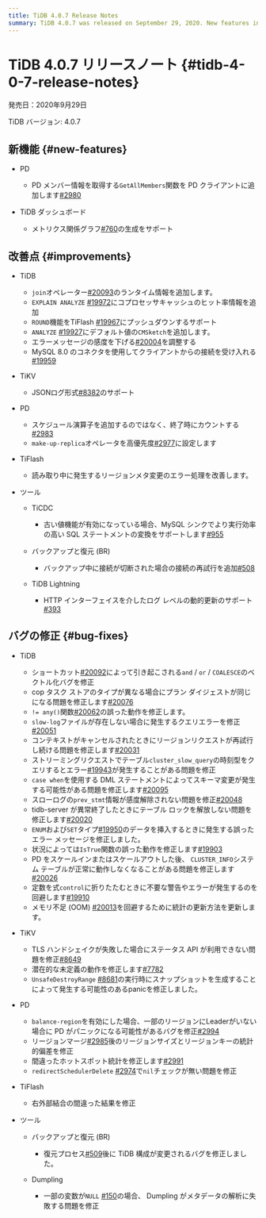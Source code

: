 ```yaml
---
title: TiDB 4.0.7 Release Notes
summary: TiDB 4.0.7 was released on September 29, 2020. New features include the addition of the `GetAllMembers` function in the PD client and support for generating the metrics relationship graph in TiDB Dashboard. Improvements were made to TiDB, TiKV, PD, TiFlash, and various tools. Bug fixes were also implemented for TiDB, TiKV, PD, TiFlash, and tools like Backup & Restore and Dumpling.
---
```


# TiDB 4.0.7 リリースノート {#tidb-4-0-7-release-notes}

発売日：2020年9月29日

TiDB バージョン: 4.0.7

## 新機能 {#new-features}

-   PD

    -   PD メンバー情報を取得する`GetAllMembers`関数を PD クライアントに追加します[#2980](https://github.com/pingcap/pd/pull/2980)

-   TiDB ダッシュボード

    -   メトリクス関係グラフ[#760](https://github.com/pingcap-incubator/tidb-dashboard/pull/760)の生成をサポート

## 改善点 {#improvements}

-   TiDB

    -   `join`オペレーター[#20093](https://github.com/pingcap/tidb/pull/20093)のランタイム情報を追加します。
    -   `EXPLAIN ANALYZE` [#19972](https://github.com/pingcap/tidb/pull/19972)にコプロセッサキャッシュのヒット率情報を追加
    -   `ROUND`機能をTiFlash [#19967](https://github.com/pingcap/tidb/pull/19967)にプッシュダウンするサポート
    -   `ANALYZE` [#19927](https://github.com/pingcap/tidb/pull/19927)にデフォルト値の`CMSketch`を追加します。
    -   エラーメッセージの感度を下げる[#20004](https://github.com/pingcap/tidb/pull/20004)を調整する
    -   MySQL 8.0 のコネクタを使用してクライアントからの接続を受け入れる[#19959](https://github.com/pingcap/tidb/pull/19959)

-   TiKV

    -   JSONログ形式[#8382](https://github.com/tikv/tikv/pull/8382)のサポート

-   PD

    -   スケジュール演算子を追加するのではなく、終了時にカウントする[#2983](https://github.com/pingcap/pd/pull/2983)
    -   `make-up-replica`オペレータを高優先度[#2977](https://github.com/pingcap/pd/pull/2977)に設定します

-   TiFlash

    -   読み取り中に発生するリージョンメタ変更のエラー処理を改善します。

-   ツール

    -   TiCDC

        -   古い値機能が有効になっている場合、MySQL シンクでより実行効率の高い SQL ステートメントの変換をサポートします[#955](https://github.com/pingcap/tiflow/pull/955)

    -   バックアップと復元 (BR)

        -   バックアップ中に接続が切断された場合の接続の再試行を追加[#508](https://github.com/pingcap/br/pull/508)

    -   TiDB Lightning

        -   HTTP インターフェイスを介したログ レベルの動的更新のサポート[#393](https://github.com/pingcap/tidb-lightning/pull/393)

## バグの修正 {#bug-fixes}

-   TiDB

    -   ショートカット[#20092](https://github.com/pingcap/tidb/pull/20092)によって引き起こされる`and` / `or` / `COALESCE`のベクトル化バグを修正
    -   cop タスク ストアのタイプが異なる場合にプラン ダイジェストが同じになる問題を修正します[#20076](https://github.com/pingcap/tidb/pull/20076)
    -   `!= any()`関数[#20062](https://github.com/pingcap/tidb/pull/20062)の誤った動作を修正します。
    -   `slow-log`ファイルが存在しない場合に発生するクエリエラーを修正[#20051](https://github.com/pingcap/tidb/pull/20051)
    -   コンテキストがキャンセルされたときにリージョンリクエストが再試行し続ける問題を修正します[#20031](https://github.com/pingcap/tidb/pull/20031)
    -   ストリーミングリクエストでテーブル`cluster_slow_query`の時刻型をクエリするとエラー[#19943](https://github.com/pingcap/tidb/pull/19943)が発生することがある問題を修正
    -   `case when`を使用する DML ステートメントによってスキーマ変更が発生する可能性がある問題を修正します[#20095](https://github.com/pingcap/tidb/pull/20095)
    -   スローログの`prev_stmt`情報が感度解除されない問題を修正[#20048](https://github.com/pingcap/tidb/pull/20048)
    -   tidb-server が異常終了したときにテーブル ロックを解放しない問題を修正します[#20020](https://github.com/pingcap/tidb/pull/20020)
    -   `ENUM`および`SET`タイプ[#19950](https://github.com/pingcap/tidb/pull/19950)のデータを挿入するときに発生する誤ったエラー メッセージを修正しました。
    -   状況によっては`IsTrue`関数の誤った動作を修正します[#19903](https://github.com/pingcap/tidb/pull/19903)
    -   PD をスケールインまたはスケールアウトした後、 `CLUSTER_INFO`システム テーブルが正常に動作しなくなることがある問題を修正します[#20026](https://github.com/pingcap/tidb/pull/20026)
    -   定数を式`control`に折りたたむときに不要な警告やエラーが発生するのを回避します[#19910](https://github.com/pingcap/tidb/pull/19910)
    -   メモリ不足 (OOM) [#20013](https://github.com/pingcap/tidb/pull/20013)を回避するために統計の更新方法を更新します。

-   TiKV

    -   TLS ハンドシェイクが失敗した場合にステータス API が利用できない問題を修正[#8649](https://github.com/tikv/tikv/pull/8649)
    -   潜在的な未定義の動作を修正します[#7782](https://github.com/tikv/tikv/pull/7782)
    -   `UnsafeDestroyRange` [#8681](https://github.com/tikv/tikv/pull/8681)の実行時にスナップショットを生成することによって発生する可能性のあるpanicを修正しました。

-   PD

    -   `balance-region`を有効にした場合、一部のリージョンにLeaderがいない場合に PD がパニックになる可能性があるバグを修正[#2994](https://github.com/pingcap/pd/pull/2994)
    -   リージョンマージ[#2985](https://github.com/pingcap/pd/pull/2985)後のリージョンサイズとリージョンキーの統計的偏差を修正
    -   間違ったホットスポット統計を修正します[#2991](https://github.com/pingcap/pd/pull/2991)
    -   `redirectSchedulerDelete` [#2974](https://github.com/pingcap/pd/pull/2974)で`nil`チェックが無い問題を修正

-   TiFlash

    -   右外部結合の間違った結果を修正

-   ツール

    -   バックアップと復元 (BR)

        -   復元プロセス[#509](https://github.com/pingcap/br/pull/509)後に TiDB 構成が変更されるバグを修正しました。

    -   Dumpling

        -   一部の変数が`NULL` [#150](https://github.com/pingcap/dumpling/pull/150)の場合、 Dumpling がメタデータの解析に失敗する問題を修正
